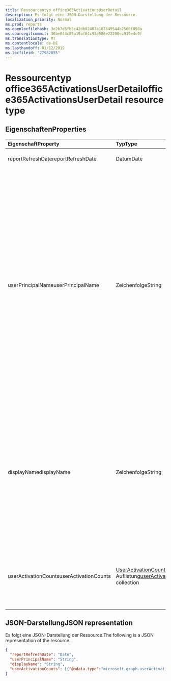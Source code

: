 ```yaml
---
title: Ressourcentyp office365ActivationsUserDetail
description: Es folgt eine JSON-Darstellung der Ressource.
localization_priority: Normal
ms.prod: reports
ms.openlocfilehash: 3e2b7d5fb3c42db02407a187649544b2560f898a
ms.sourcegitcommit: 36be044c89a19af84c93e586e22200ec919e4c9f
ms.translationtype: MT
ms.contentlocale: de-DE
ms.lasthandoff: 01/12/2019
ms.locfileid: "27982855"
---
```

# <a name="office365activationsuserdetail-resource-type"></a><span data-ttu-id="e2c5a-103">Ressourcentyp office365ActivationsUserDetail</span><span class="sxs-lookup"><span data-stu-id="e2c5a-103">office365ActivationsUserDetail resource type</span></span>

## <a name="properties"></a><span data-ttu-id="e2c5a-104">Eigenschaften</span><span class="sxs-lookup"><span data-stu-id="e2c5a-104">Properties</span></span>

| <span data-ttu-id="e2c5a-105">Eigenschaft</span><span class="sxs-lookup"><span data-stu-id="e2c5a-105">Property</span></span>             | <span data-ttu-id="e2c5a-106">Typ</span><span class="sxs-lookup"><span data-stu-id="e2c5a-106">Type</span></span>                                     | <span data-ttu-id="e2c5a-107">Beschreibung</span><span class="sxs-lookup"><span data-stu-id="e2c5a-107">Description</span></span>                              |
| :------------------- | :--------------------------------------- | ---------------------------------------- |
| <span data-ttu-id="e2c5a-108">reportRefreshDate</span><span class="sxs-lookup"><span data-stu-id="e2c5a-108">reportRefreshDate</span></span>    | <span data-ttu-id="e2c5a-109">Datum</span><span class="sxs-lookup"><span data-stu-id="e2c5a-109">Date</span></span>                                     | <span data-ttu-id="e2c5a-110">Das aktuelle Datum des Inhalts.</span><span class="sxs-lookup"><span data-stu-id="e2c5a-110">The latest date of the content.</span></span>          |
| <span data-ttu-id="e2c5a-111">userPrincipalName</span><span class="sxs-lookup"><span data-stu-id="e2c5a-111">userPrincipalName</span></span>    | <span data-ttu-id="e2c5a-112">Zeichenfolge</span><span class="sxs-lookup"><span data-stu-id="e2c5a-112">String</span></span>                                   | <span data-ttu-id="e2c5a-113">Der Benutzerprinzipalname (UPN) des Benutzers.</span><span class="sxs-lookup"><span data-stu-id="e2c5a-113">The user principal name (UPN) of the user.</span></span> <span data-ttu-id="e2c5a-114">Der Benutzerprinzipalname ist ein Internet-Schreibweise Anmeldenamen für den Benutzer anhand der Internetstandard RFC 822.</span><span class="sxs-lookup"><span data-stu-id="e2c5a-114">The UPN is an Internet-style login name for the user based on the Internet standard RFC 822.</span></span> <span data-ttu-id="e2c5a-115">Standardmäßig sollte dies der Name des Benutzers e-Mail zuordnen.</span><span class="sxs-lookup"><span data-stu-id="e2c5a-115">By convention, this should map to the user's email name.</span></span> <span data-ttu-id="e2c5a-116">Das Standardformat ist alias@domain, wobei muss Domäne in den Mandanten-Auflistung der überprüften Domänen vorhanden sein.</span><span class="sxs-lookup"><span data-stu-id="e2c5a-116">The general format is alias@domain, where domain must be present in the tenant’s collection of verified domains.</span></span> <span data-ttu-id="e2c5a-117">Diese Eigenschaft ist erforderlich, wenn ein Benutzer erstellt wird.</span><span class="sxs-lookup"><span data-stu-id="e2c5a-117">This property is required when a user is created.</span></span> |
| <span data-ttu-id="e2c5a-118">displayName</span><span class="sxs-lookup"><span data-stu-id="e2c5a-118">displayName</span></span>          | <span data-ttu-id="e2c5a-119">Zeichenfolge</span><span class="sxs-lookup"><span data-stu-id="e2c5a-119">String</span></span>                                   | <span data-ttu-id="e2c5a-120">Der Name des Benutzers, der im Adressbuch angezeigt wird.</span><span class="sxs-lookup"><span data-stu-id="e2c5a-120">The name displayed in the address book for the user.</span></span> <span data-ttu-id="e2c5a-121">Dies ist normalerweise eine Kombination aus dem Vornamen, der Initiale des weiteren Vornamens und des Nachnamens.</span><span class="sxs-lookup"><span data-stu-id="e2c5a-121">This is usually the combination of the user's first name, middle initial, and last name.</span></span> <span data-ttu-id="e2c5a-122">Diese Eigenschaft ist beim Erstellen eines Benutzers erforderlich und kann nicht bei Updates deaktiviert werden.</span><span class="sxs-lookup"><span data-stu-id="e2c5a-122">This property is required when a user is created and it cannot be cleared during updates.</span></span> |
| <span data-ttu-id="e2c5a-123">userActivationCounts</span><span class="sxs-lookup"><span data-stu-id="e2c5a-123">userActivationCounts</span></span> | <span data-ttu-id="e2c5a-124">[UserActivationCounts](../resources/useractivationcounts.md) -Auflistung</span><span class="sxs-lookup"><span data-stu-id="e2c5a-124">[userActivationCounts](../resources/useractivationcounts.md) collection</span></span> | <span data-ttu-id="e2c5a-125">Neueste produktaktivierung des Benutzers wird auf allen Plattformen für alle zugewiesenen Produkttypen gezählt.</span><span class="sxs-lookup"><span data-stu-id="e2c5a-125">The user's latest product activation counts on all the platforms for all the assigned product types.</span></span> |

## <a name="json-representation"></a><span data-ttu-id="e2c5a-126">JSON-Darstellung</span><span class="sxs-lookup"><span data-stu-id="e2c5a-126">JSON representation</span></span>

<span data-ttu-id="e2c5a-127">Es folgt eine JSON-Darstellung der Ressource.</span><span class="sxs-lookup"><span data-stu-id="e2c5a-127">The following is a JSON representation of the resource.</span></span>

<!-- {
  "blockType": "resource",
  "@odata.type": "microsoft.graph.office365ActivationsUserDetail"
} -->

```json
{
  "reportRefreshDate": "Date", 
  "userPrincipalName": "String", 
  "displayName": "String", 
  "userActivationCounts": [{"@odata.type":"microsoft.graph.userActivationCounts"}]
}
```
